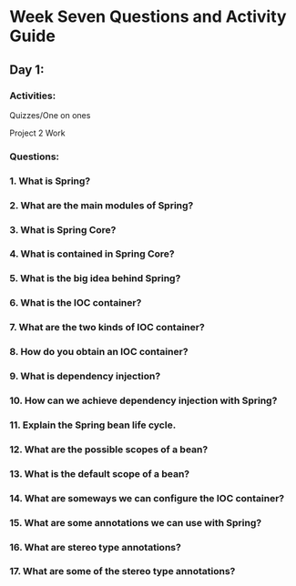 # Week Seven Questions and Activity Guide

## Day 1:

### Activities:

Quizzes/One on ones

Project 2 Work

### Questions:

### 1. What is Spring?

### 2. What are the main modules of Spring?

### 3. What is Spring Core?

### 4. What is contained in Spring Core?

### 5. What is the big idea behind Spring?

### 6. What is the IOC container?

### 7. What are the two kinds of IOC container?

### 8. How do you obtain an IOC container?

### 9. What is dependency injection?

### 10. How can we achieve dependency injection with Spring?

### 11. Explain the Spring bean life cycle.

### 12. What are the possible scopes of a bean?

### 13. What is the default scope of a bean?

### 14. What are someways we can configure the IOC container?

### 15. What are some annotations we can use with Spring?

### 16. What are stereo type annotations?

### 17. What are some of the stereo type annotations? 